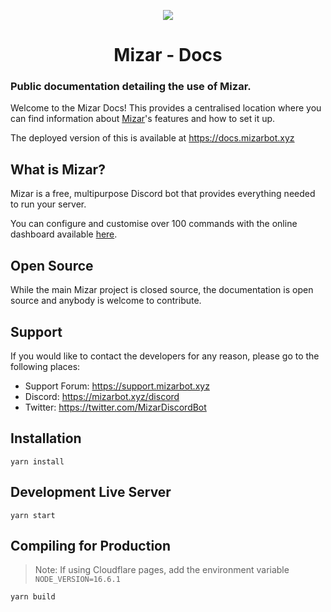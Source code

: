 
<p align="center">
  <img src="https://cdn.discordapp.com/attachments/812304694960848897/900866007772577852/logo.png" />
</p>

<h1 align="center">Mizar - Docs</h1>
<h3>Public documentation detailing the use of Mizar.</h2>

Welcome to the Mizar Docs! This provides a centralised location where you can find information about [Mizar](https://mizarbot.xyz)'s features and how to set it up.

The deployed version of this is available at https://docs.mizarbot.xyz

## What is Mizar?

Mizar is a free, multipurpose Discord bot that provides everything needed to run your server. 

You can configure and customise over 100 commands with the online dashboard available [here](https://mizarbot.xyz).

## Open Source
While the main Mizar project is closed source, the documentation is open source and anybody is welcome to contribute.

## Support
If you would like to contact the developers for any reason, please go to the following places:
* Support Forum: https://support.mizarbot.xyz
* Discord: https://mizarbot.xyz/discord
* Twitter: https://twitter.com/MizarDiscordBot

## Installation
```console
yarn install
```

## Development Live Server
```console
yarn start
```

## Compiling for Production
> Note: If using Cloudflare pages, add the environment variable `NODE_VERSION=16.6.1`
```console
yarn build
```